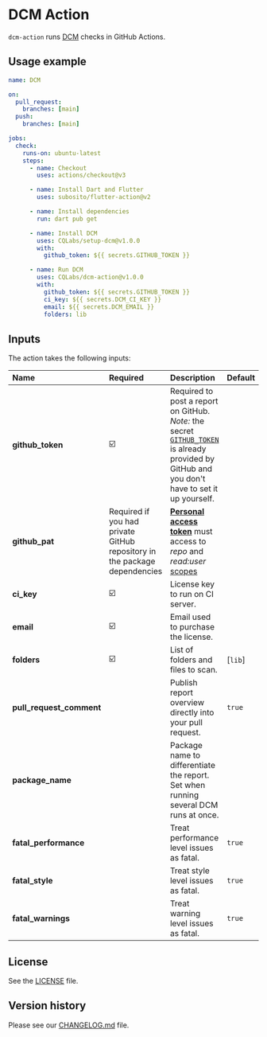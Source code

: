 # DCM Action

`dcm-action` runs [DCM](https://dcm.dev/) checks in GitHub Actions.

## Usage example

```yml
name: DCM

on:
  pull_request:
    branches: [main]
  push:
    branches: [main]

jobs:
  check:
    runs-on: ubuntu-latest
    steps:
      - name: Checkout
        uses: actions/checkout@v3

      - name: Install Dart and Flutter
        uses: subosito/flutter-action@v2

      - name: Install dependencies
        run: dart pub get

      - name: Install DCM
        uses: CQLabs/setup-dcm@v1.0.0
        with:
          github_token: ${{ secrets.GITHUB_TOKEN }}

      - name: Run DCM
        uses: CQLabs/dcm-action@v1.0.0
        with:
          github_token: ${{ secrets.GITHUB_TOKEN }}
          ci_key: ${{ secrets.DCM_CI_KEY }}
          email: ${{ secrets.DCM_EMAIL }}
          folders: lib
```

## Inputs

The action takes the following inputs:

| Name                                  | Required                                                                  | Description                                                                                                                                                                                                                                                                                                         | Default                                   |
| :------------------------------------ | :------------------------------------------------------------------------ | :------------------------------------------------------------------------------------------------------------------------------------------------------------------------------------------------------------------------------------------------------------------------------------------------------------------ | :---------------------------------------- |
| **github_token**                      | ☑️                                                                         | Required to post a report on GitHub. _Note:_ the secret [`GITHUB_TOKEN`](https://help.github.com/en/actions/automating-your-workflow-with-github-actions/authenticating-with-the-github_token) is already provided by GitHub and you don't have to set it up yourself.                                              |                                           |
| **github_pat**                        | Required if you had private GitHub repository in the package dependencies | [**Personal access token**](https://docs.github.com/en/github/authenticating-to-github/keeping-your-account-and-data-secure/creating-a-personal-access-token) must access to _repo_ and _read:user_ [scopes](https://docs.github.com/en/developers/apps/building-oauth-apps/scopes-for-oauth-apps#available-scopes) |                                           |
| **ci_key**                            | ☑️                                                                         | License key to run on CI server.                                                                                                                                                                                                                                                                                    |                                           |
| **email**                             | ☑️                                                                         | Email used to purchase the license.                                                                                                                                                                                                                                                                                 |                                           |
| **folders**                           | ☑️                                                                         | List of folders and files to scan.                                                                                                                                                                                                                                                                                  | [`lib`]                                   |
| **pull_request_comment**              |                                                                           | Publish report overview directly into your pull request.                                                                                                                                                                                                                                                            | `true`                                    |
| **package_name**                      |                                                                           | Package name to differentiate the report. Set when running several DCM runs at once.                                                                                                                                                                                                                                |                                           |
| **fatal_performance**                 |                                                                           | Treat performance level issues as fatal.                                                                                                                                                                                                                                                                            | `true`                                    |
| **fatal_style**                       |                                                                           | Treat style level issues as fatal.                                                                                                                                                                                                                                                                                  | `true`                                    |
| **fatal_warnings**                    |                                                                           | Treat warning level issues as fatal.                                                                                                                                                                                                                                                                                | `true`                                    |

## License

See the [LICENSE](LICENSE) file.

## Version history

Please see our [CHANGELOG.md](CHANGELOG.md) file.

